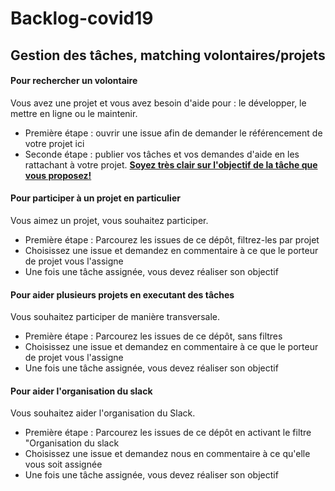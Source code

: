 # Backlog-covid19
## Gestion des tâches, matching volontaires/projets

#### Pour rechercher un volontaire
Vous avez une projet et vous avez besoin d'aide pour : le développer, le mettre en ligne ou le maintenir.
- Première étape : ouvrir une issue afin de demander le référencement de votre projet ici
- Seconde étape : publier vos tâches et vos demandes d'aide en les rattachant à votre projet. **[Soyez très clair sur l'objectif de la tâche que vous proposez!](https://fr.wikipedia.org/wiki/Objectifs_et_indicateurs_SMART)**

#### Pour participer à un projet en particulier
Vous aimez un projet, vous souhaitez participer.
- Première étape : Parcourez les issues de ce dépôt, filtrez-les par projet
- Choisissez une issue et demandez en commentaire à ce que le porteur de projet vous l'assigne
- Une fois une tâche assignée, vous devez réaliser son objectif

#### Pour aider plusieurs projets en executant des tâches
Vous souhaitez participer de manière transversale.
- Première étape : Parcourez les issues de ce dépôt, sans filtres
- Choisissez une issue et demandez en commentaire à ce que le porteur de projet vous l'assigne
- Une fois une tâche assignée, vous devez réaliser son objectif

#### Pour aider l'organisation du slack
Vous souhaitez aider l'organisation du Slack.
- Première étape : Parcourez les issues de ce dépôt en activant le filtre "Organisation du slack
- Choisissez une issue et demandez nous en commentaire à ce qu'elle vous soit assignée
- Une fois une tâche assignée, vous devez réaliser son objectif
